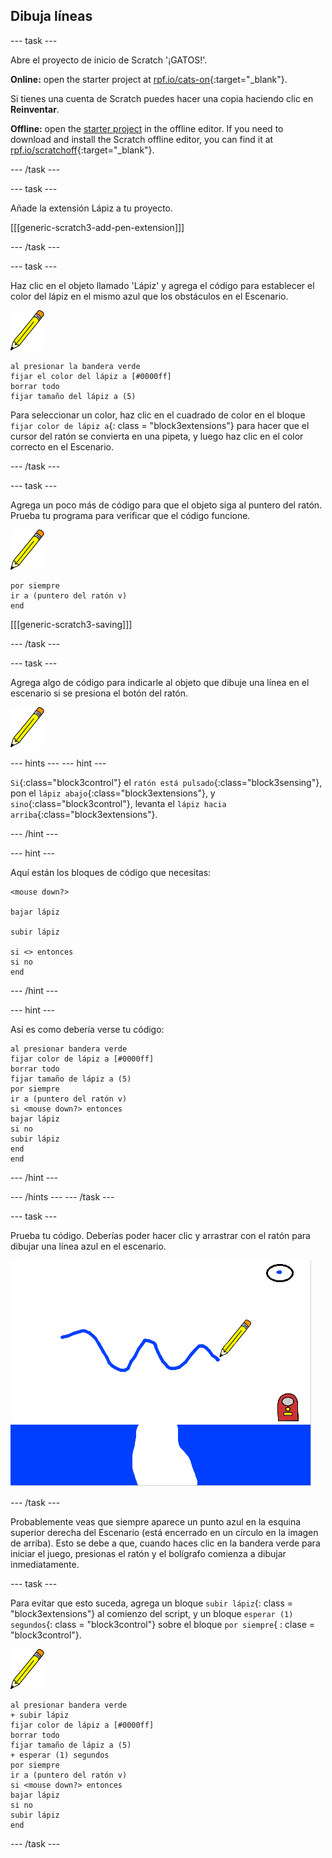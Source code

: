 ## Dibuja líneas

\--- task \---

Abre el proyecto de inicio de Scratch '¡GATOS!'.

**Online:** open the starter project at [rpf.io/cats-on](https://rpf.io/cats-on){:target="_blank"}.

Si tienes una cuenta de Scratch puedes hacer una copia haciendo clic en **Reinventar**.

**Offline:** open the [starter project](https://rpf.io/p/en/cats-go) in the offline editor. If you need to download and install the Scratch offline editor, you can find it at [rpf.io/scratchoff](https://rpf.io/scratchoff){:target="_blank"}.

\--- /task \---

\--- task \---

Añade la extensión Lápiz a tu proyecto.

[[[generic-scratch3-add-pen-extension]]]

\--- /task \---

\--- task \---

Haz clic en el objeto llamado 'Lápiz' y agrega el código para establecer el color del lápiz en el mismo azul que los obstáculos en el Escenario.

![Objeto lápiz](images/pen-sprite.png)

```blocks3
al presionar la bandera verde
fijar el color del lápiz a [#0000ff]
borrar todo
fijar tamaño del lápiz a (5)
```

Para seleccionar un color, haz clic en el cuadrado de color en el bloque `fijar color de lápiz a`{: class = "block3extensions"} para hacer que el cursor del ratón se convierta en una pipeta, y luego haz clic en el color correcto en el Escenario.

\--- /task \---

\--- task \---

Agrega un poco más de código para que el objeto siga al puntero del ratón. Prueba tu programa para verificar que el código funcione.

![Objeto lápiz](images/pen-sprite.png)

```blocks3
por siempre 
ir a (puntero del ratón v)
end
```

[[[generic-scratch3-saving]]]

\--- /task \---

\--- task \---

Agrega algo de código para indicarle al objeto que dibuje una línea en el escenario si se presiona el botón del ratón.

![Objeto lápiz](images/pen-sprite.png)

\--- hints \--- \--- hint \---

`Si`{:class="block3control"} el `ratón está pulsado`{:class="block3sensing"}, pon el `lápiz abajo`{:class="block3extensions"}, y `sino`{:class="block3control"}, levanta el `lápiz hacia arriba`{:class="block3extensions"}.

\--- /hint \---

\--- hint \---

Aquí están los bloques de código que necesitas:

```blocks3
<mouse down?>

bajar lápiz

subir lápiz

si <> entonces
si no
end
```

\--- /hint \---

\--- hint \---

Así es como debería verse tu código:

```blocks3
al presionar bandera verde
fijar color de lápiz a [#0000ff]
borrar todo
fijar tamaño de lápiz a (5)
por siempre 
ir a (puntero del ratón v)
si <mouse down?> entonces 
bajar lápiz
si no 
subir lápiz
end
end
```

\--- /hint \---

\--- /hints \--- \--- /task \---

\--- task \---

Prueba tu código. Deberías poder hacer clic y arrastrar con el ratón para dibujar una línea azul en el escenario.

![Dibuja una línea](images/draw-a-line.png)

\--- /task \---

Probablemente veas que siempre aparece un punto azul en la esquina superior derecha del Escenario (está encerrado en un círculo en la imagen de arriba). Esto se debe a que, cuando haces clic en la bandera verde para iniciar el juego, presionas el ratón y el bolígrafo comienza a dibujar inmediatamente.

\--- task \---

Para evitar que esto suceda, agrega un bloque `subir lápiz`{: class = "block3extensions"} al comienzo del script, y un bloque `esperar (1) segundos`{: class = "block3control"} sobre el bloque `por siempre`{ : clase = "block3control"}.

![Objeto lápiz](images/pen-sprite.png)

```blocks3
al presionar bandera verde
+ subir lápiz
fijar color de lápiz a [#0000ff]
borrar todo
fijar tamaño de lápiz a (5)
+ esperar (1) segundos
por siempre 
ir a (puntero del ratón v)
si <mouse down?> entonces 
bajar lápiz
si no 
subir lápiz
end
```

\--- /task \---